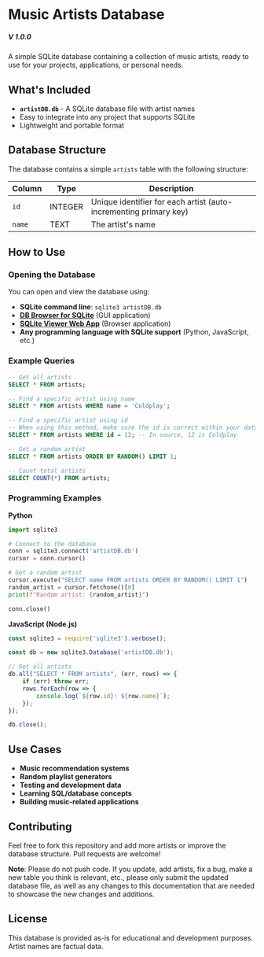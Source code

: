 # Music Artists Database
##### V 1.0.0

A simple SQLite database containing a collection of music artists, ready to use for your projects, applications, or personal needs.

## What's Included

- **`artistDB.db`** - A SQLite database file with artist names
- Easy to integrate into any project that supports SQLite
- Lightweight and portable format

## Database Structure

The database contains a simple `artists` table with the following structure:

| Column | Type | Description |
|--------|------|-------------|
| `id` | INTEGER | Unique identifier for each artist (auto-incrementing primary key) |
| `name` | TEXT | The artist's name |

## How to Use

### Opening the Database
You can open and view the database using:
- **SQLite command line**: `sqlite3 artistDB.db`
- **[DB Browser for SQLite](https://sqlitebrowser.org/)** (GUI application)
- **[SQLite Viewer Web App](https://sqliteviewer.app/)** (Browser application)
- **Any programming language with SQLite support** (Python, JavaScript, etc.)

### Example Queries
```sql
-- Get all artists
SELECT * FROM artists;

-- Find a specific artist using name
SELECT * FROM artists WHERE name = 'Coldplay';

-- Find a specific artist using id
-- When using this method, make sure the id is correct within your database structure, if modified from source
SELECT * FROM artists WHERE id = 12; -- In source, 12 is Coldplay

-- Get a random artist
SELECT * FROM artists ORDER BY RANDOM() LIMIT 1;

-- Count total artists
SELECT COUNT(*) FROM artists;
```

### Programming Examples

**Python**
```python
import sqlite3

# Connect to the database
conn = sqlite3.connect('artistDB.db')
cursor = conn.cursor()

# Get a random artist
cursor.execute("SELECT name FROM artists ORDER BY RANDOM() LIMIT 1")
random_artist = cursor.fetchone()[0]
print(f"Random artist: {random_artist}")

conn.close()
```

**JavaScript (Node.js)**
```javascript
const sqlite3 = require('sqlite3').verbose();

const db = new sqlite3.Database('artistDB.db');

// Get all artists
db.all("SELECT * FROM artists", (err, rows) => {
    if (err) throw err;
    rows.forEach(row => {
        console.log(`${row.id}: ${row.name}`);
    });
});

db.close();
```

## Use Cases

- **Music recommendation systems**
- **Random playlist generators**
- **Testing and development data**
- **Learning SQL/database concepts**
- **Building music-related applications**

## Contributing

Feel free to fork this repository and add more artists or improve the database structure. Pull requests are welcome!

**Note**: Please do not push code. If you update, add artists, fix a bug, make a new table you think is relevant, etc., please only submit the updated database file, as well as any changes to this documentation that are needed to showcase the new changes and additions.

## License

This database is provided as-is for educational and development purposes. Artist names are factual data.
